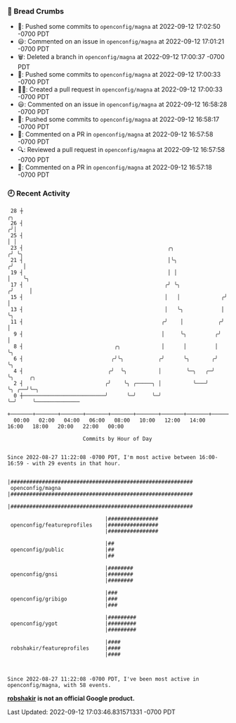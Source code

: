 ### 🍞 Bread Crumbs

 * 🚢: Pushed some commits to `openconfig/magna` at 2022-09-12 17:02:50 -0700 PDT
 * 😃: Commented on an issue in `openconfig/magna` at 2022-09-12 17:01:21 -0700 PDT
 * 🗑: Deleted a branch in `openconfig/magna` at 2022-09-12 17:00:37 -0700 PDT
 * 🚢: Pushed some commits to `openconfig/magna` at 2022-09-12 17:00:33 -0700 PDT
 * ✍🏼: Created a pull request in `openconfig/magna` at 2022-09-12 17:00:33 -0700 PDT
 * 😃: Commented on an issue in `openconfig/magna` at 2022-09-12 16:58:28 -0700 PDT
 * 🚢: Pushed some commits to `openconfig/magna` at 2022-09-12 16:58:17 -0700 PDT
 * 💬: Commented on a PR in  `openconfig/magna` at 2022-09-12 16:57:58 -0700 PDT
 * 🔍: Reviewed a pull request in  `openconfig/magna` at 2022-09-12 16:57:58 -0700 PDT
 * 💬: Commented on a PR in  `openconfig/magna` at 2022-09-12 16:57:18 -0700 PDT

### 🕘 Recent Activity
```
 28 ┼                                                                    ╭╮
 26 ┤                                                                   ╭╯│
 25 ┤                                                                   │ │
 23 ┤                                              ╭╮                  ╭╯ ╰╮
 21 ┤                                              │╰╮                ╭╯   │
 19 ┤                                              │ │                │    ╰╮
 17 ┤                                             ╭╯ ╰╮              ╭╯     │
 15 ┤                                             │   │             ╭╯      │
 13 ┤                                             │   ╰╮            │       ╰╮
 11 ┤                                            ╭╯    │           ╭╯        │
  9 ┤                                            │     ╰╮         ╭╯         │
  8 ┤                             ╭╮             │      │         │          ╰╮
  6 ┤                            ╭╯╰╮           ╭╯      ╰╮       ╭╯           ╰╮
  4 ┤                           ╭╯  ╰╮          │        ╰─╮   ╭─╯             ╰╮     ╭╮
  2 ┤                          ╭╯    ╰╮ ╭─────╮ │          ╰───╯                ╰╮ ╭──╯╰─╮
  0 ┼──────────────────────────╯      ╰─╯     ╰─╯                                ╰─╯     ╰──────────────
    +───────+───────+───────+───────+───────+───────+───────+───────+───────+───────+───────+───────+────
  00:00   02:00   04:00   06:00   08:00   10:00   12:00   14:00   16:00   18:00   20:00   22:00   00:00   

						Commits by Hour of Day


Since 2022-08-27 11:22:08 -0700 PDT, I'm most active between 16:00-16:59 - with 29 events in that hour.

```



```
                               |##########################################################
 openconfig/magna              |##########################################################
                               |##########################################################

                               |################
 openconfig/featureprofiles    |################
                               |################

                               |##
 openconfig/public             |##
                               |##

                               |########
 openconfig/gnsi               |########
                               |########

                               |###
 openconfig/gribigo            |###
                               |###

                               |#########
 openconfig/ygot               |#########
                               |#########

                               |####
 robshakir/featureprofiles     |####
                               |####



Since 2022-08-27 11:22:08 -0700 PDT, I've been most active in openconfig/magna, with 58 events.

```
**[robshakir](mailto:robjs@google.com) is not an official Google product.**  


Last Updated: 2022-09-12 17:03:46.831571331 -0700 PDT
